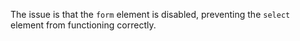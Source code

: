 The issue is that the `form` element is disabled, preventing the `select` element from functioning correctly.
